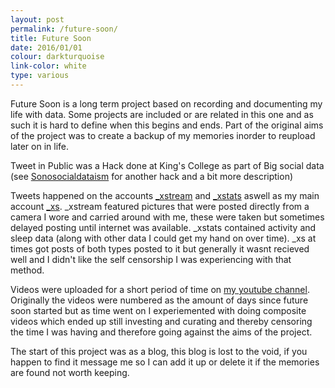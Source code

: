 ```yaml
---
layout: post
permalink: /future-soon/
title: Future Soon 
date: 2016/01/01
colour: darkturquoise
link-color: white
type: various
---
```


Future Soon is a long term project based on recording and documenting my life with data. Some projects are included or are related in this one and as such it is hard to define when this begins and ends. Part of the original aims of the project was to create a backup of my memories inorder to reupload later on in life. 

Tweet in Public was a Hack done at King's College as part of Big social data (see [Sonosocialdataism](/sonosocialdata/) for another hack and a bit more description) 

Tweets happened on the accounts [_xstream](http://twitter.com/_xstream) and [_xstats](http://twitter.com/_xstats/) aswell as my main account [_xs](http://twitter.com/_xs). _xstream featured pictures that were posted directly from a camera I wore and carried around with me, these were taken but sometimes delayed posting until internet was available. _xstats contained activity and sleep data (along with other data I could get my hand on over time). _xs at times got posts of both types posted to it but generally it wasnt recieved well and I didn't like the self censorship I was experiencing with that method. 

Videos were uploaded for a short period of time on [my youtube channel](https://www.youtube.com/user/IxtliM). Originally the videos were numbered as the amount of days since future soon started but as time went on I experiemented with doing composite videos which ended up still investing and curating and thereby censoring the time I was having and therefore going against the aims of the project. 

The start of this project was as a blog, this blog is lost to the void, if you happen to find it message me so I can add it up or delete it if the memories are found not worth keeping. 

